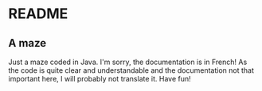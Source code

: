 <h1> README </h1>

<h2> A maze </h2>

Just a maze coded in Java. I'm sorry, the documentation is in French! As the code is quite clear and understandable and the documentation not that important here, I will probably not translate it. Have fun!
